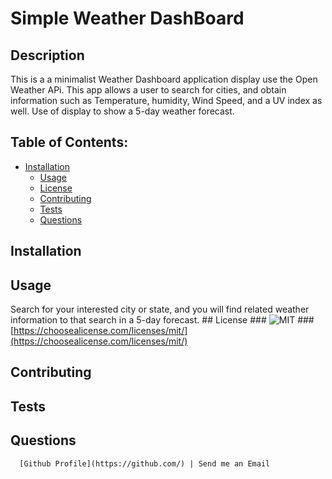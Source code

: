 # Simple Weather DashBoard
   ## Description
   This is a a minimalist Weather Dashboard application display use the Open Weather APi. This app allows a user to search for cities, and obtain information such as Temperature, humidity, Wind Speed, and a UV index as well. Use of display to show a 5-day weather forecast.
   ## Table of Contents:
   - [Installation](#installation)
      - [Usage](#usage)
      - [License](#license)
      - [Contributing](#contributing)
      - [Tests](#tests)
      - [Questions](#questions)
   ## Installation
      
   ## Usage
   Search for your interested city or state, and you will find related weather information to that search in a 5-day forecast.
      ## License
      ### ![MIT](https://img.shields.io/badge/license-MIT-green)
      ### [https://choosealicense.com/licenses/mit/](https://choosealicense.com/licenses/mit/)
      
   ## Contributing
      
   ## Tests
      
      
   ## Questions
      [Github Profile](https://github.com/) | Send me an Email 
    
